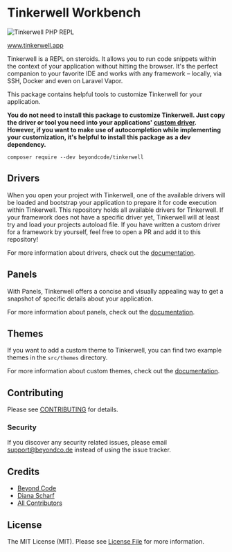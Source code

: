 # Tinkerwell Workbench

![Tinkerwell PHP REPL](https://tinkerwell.app/images/simple_screenshot.png?v4-1)

www.tinkerwell.app

Tinkerwell is a REPL on steroids. It allows you to run code snippets within the context of your application without
hitting the browser. It's the perfect companion to your favorite IDE and works with any framework – locally, via SSH,
Docker and even on Laravel Vapor.

This package contains helpful tools to customize Tinkerwell for your application.

**You do not need to install this package to customize Tinkerwell. Just copy the driver or tool you need into your
applications' [custom driver](https://tinkerwell.app/docs/4/extending-tinkerwell/custom-drivers). However, if you want
to make use of
autocompletion while implementing your customization, it's helpful to install this package as a dev dependency.**

```
composer require --dev beyondcode/tinkerwell
```

## Drivers

When you open your project with Tinkerwell, one of the available drivers will be loaded and bootstrap your application
to prepare it for code execution within Tinkerwell. This repository holds all available drivers for Tinkerwell. If your
framework does not have a
specific driver yet, Tinkerwell will at least try and load your projects autoload file.
If you have written a custom driver for a framework by yourself, feel free to open a PR and add it to this repository!

For more information about drivers, check out
the [documentation](https://tinkerwell.app/docs/4/extending-tinkerwell/custom-drivers).

## Panels

With Panels, Tinkerwell offers a concise and visually appealing way to get a snapshot of specific details about your
application.

For more information about panels, check out
the [documentation](https://tinkerwell.app/docs/4/extending-tinkerwell/panels).

## Themes
If you want to add a custom theme to Tinkerwell, you can find two example themes in the `src/themes` directory.

For more information about custom themes, check out
the [documentation](https://tinkerwell.app/docs/4/advanced-usage/custom-themes).

## Contributing

Please see [CONTRIBUTING](CONTRIBUTING.md) for details.

### Security

If you discover any security related issues, please email support@beyondco.de instead of using the issue tracker.

## Credits

- [Beyond Code](https://github.com/beyondcode)
- [Diana Scharf](https://github.com/mechelon)
- [All Contributors](../../contributors)

## License

The MIT License (MIT). Please see [License File](LICENSE.md) for more information.
